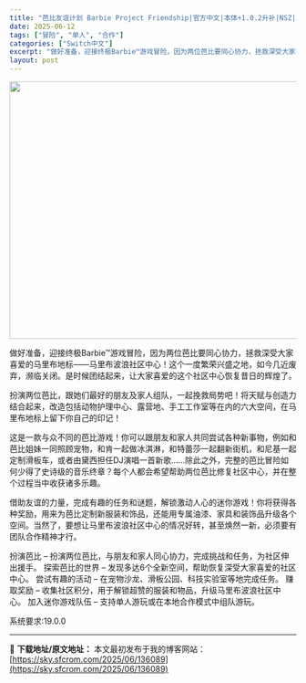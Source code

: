 ```yaml
---
title: "芭比友谊计划 Barbie Project Friendship|官方中文|本体+1.0.2升补|NSZ|原版|"
date: 2025-06-12
tags: ["冒险", "单人", "合作"]
categories: ["Switch中文"]
excerpt: "做好准备，迎接终极Barbie™游戏冒险，因为两位芭比要同心协力，拯救深受大家喜爱的马里布地标——马里布波浪社区中心！这个一度繁荣兴盛之地，如今几近废弃，濒临关闭。是时候团结起来，让大家喜爱的这个社区中心恢复昔日的辉煌了。 扮演两位芭比，跟她们最好的朋友及家人组队，一起挽救局势吧！将天赋与创造力结合&hellip;"
layout: post
---
```


<img class="aligncenter size-full wp-image-87142" src="https://sky.sfcrom.com/wp-content/uploads/2024/11/2024112009413013.webp" alt="" width="1000" height="451" />

做好准备，迎接终极Barbie™游戏冒险，因为两位芭比要同心协力，拯救深受大家喜爱的马里布地标——马里布波浪社区中心！这个一度繁荣兴盛之地，如今几近废弃，濒临关闭。是时候团结起来，让大家喜爱的这个社区中心恢复昔日的辉煌了。

扮演两位芭比，跟她们最好的朋友及家人组队，一起挽救局势吧！将天赋与创造力结合起来，改造包括动物护理中心、露营地、手工工作室等在内的六大空间，在马里布地标上留下你自己的印记！

这是一款与众不同的芭比游戏！你可以跟朋友和家人共同尝试各种新事物，例如和芭比姐妹一同照顾宠物，和肯一起做冰淇淋，和特蕾莎一起翻新街机，和尼基一起定制滑板车，或者由黛西担任DJ演唱一首新歌……除此之外，完整的芭比冒险如何少得了史诗级的音乐终章？每个人都会希望帮助两位芭比修复社区中心，并在整个过程当中收获诸多乐趣。

借助友谊的力量，完成有趣的任务和谜题，解锁激动人心的迷你游戏！你将获得各种奖励，用来为芭比定制新服装和饰品，还能用专属油漆、家具和装饰品升级各个空间。当然了，要想让马里布波浪社区中心的情况好转，甚至焕然一新，必须要有团队合作精神才行。

扮演芭比 – 扮演两位芭比，与朋友和家人同心协力，完成挑战和任务，为社区伸出援手。
探索芭比的世界 – 发现多达6个全新空间，帮助恢复深受大家喜爱的社区中心。
尝试有趣的活动 – 在宠物沙龙、滑板公园、科技实验室等地完成任务。
赚取奖励 – 收集社区积分，用于解锁超赞的服装和物品，升级马里布波浪社区中心。
加入迷你游戏队伍 – 支持单人游玩或在本地合作模式中组队游玩。

系统要求:19.0.0

---
📖 **下载地址/原文地址：** 本文最初发布于我的博客网站：[https://sky.sfcrom.com/2025/06/136089](https://sky.sfcrom.com/2025/06/136089)
